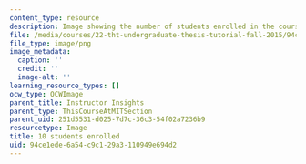 ```yaml
---
content_type: resource
description: Image showing the number of students enrolled in the course.
file: /media/courses/22-tht-undergraduate-thesis-tutorial-fall-2015/94ce1ede6a54c9c129a3110949e694d2_10.png
file_type: image/png
image_metadata:
  caption: ''
  credit: ''
  image-alt: ''
learning_resource_types: []
ocw_type: OCWImage
parent_title: Instructor Insights
parent_type: ThisCourseAtMITSection
parent_uid: 251d5531-d025-7d7c-36c3-54f02a7236b9
resourcetype: Image
title: 10 students enrolled
uid: 94ce1ede-6a54-c9c1-29a3-110949e694d2
---
```

